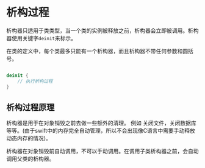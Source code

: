 # 析构过程

析构器只适用于类类型，当一个类的实例被释放之前，析构器会立即被调用。析构器使用关键字`deinit`来标示。

在类的定义中，每个类最多只能有一个析构器，而且析构器不带任何参数和圆括号。

```swift

deinit {
    // 执行析构过程
}

```

## 析构过程原理

析构器是用于在对象销毁之前去做一些额外的清理。 例如 关闭文件，关闭数据库等等。(由于swift中的内存完全自动管理，所以不会出现像C语言中需要手动释放动态内存的情况)。


析构器在对象销毁前自动调用，不可以手动调用。在调用子类析构器之前，会自动调用父类的析构器。





